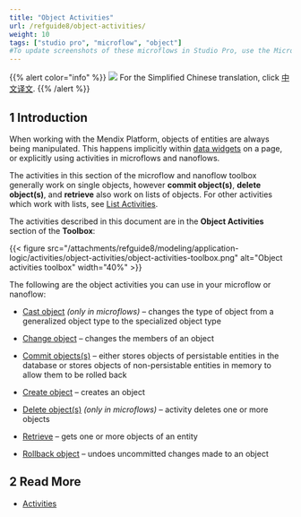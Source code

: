 ```yaml
---
title: "Object Activities"
url: /refguide8/object-activities/
weight: 10
tags: ["studio pro", "microflow", "object"]
#To update screenshots of these microflows in Studio Pro, use the Microflow Screenshots app.
---
```


{{% alert color="info" %}}
<img src="/attachments/china.png" class="d-inline-block" /> For the Simplified Chinese translation, click [中文译文](https://cdn.mendix.tencent-cloud.com/documentation/refguide8/object-activities.pdf).
{{% /alert %}}

## 1 Introduction

When working with the Mendix Platform, objects of entities are always being manipulated. This happens implicitly within [data widgets](/refguide8/data-widgets/) on a page, or explicitly using activities in microflows and nanoflows.

The activities in this section of the microflow and nanoflow toolbox generally work on single objects, however **commit object(s)**, **delete object(s)**, and **retrieve** also work on lists of objects. For other activities which work with lists, see [List Activities](/refguide8/list-activities/).

The activities described in this document are in the **Object Activities** section of the **Toolbox**:

{{< figure src="/attachments/refguide8/modeling/application-logic/activities/object-activities/object-activities-toolbox.png" alt="Object activities toolbox"   width="40%"  >}}

The following are the object activities you can use in your microflow or nanoflow:

* [Cast object](/refguide8/cast-object/) *(only in microflows)* – changes the type of object from a generalized object type to the specialized object type

* [Change object](/refguide8/change-object/) – changes the members of an object

* [Commit objects(s)](/refguide8/committing-objects/) – either stores objects of persistable entities in the database or stores objects of non-persistable entities in memory to allow them to be rolled back

* [Create object](/refguide8/create-object/) – creates an object

* [Delete object(s)](/refguide8/deleting-objects/) *(only in microflows)* – activity deletes one or more objects

* [Retrieve](/refguide8/retrieve/) – gets one or more objects of an entity

* [Rollback object](/refguide8/rollback-object/) – undoes uncommitted changes made to an object

## 2 Read More

* [Activities](/refguide8/activities/)